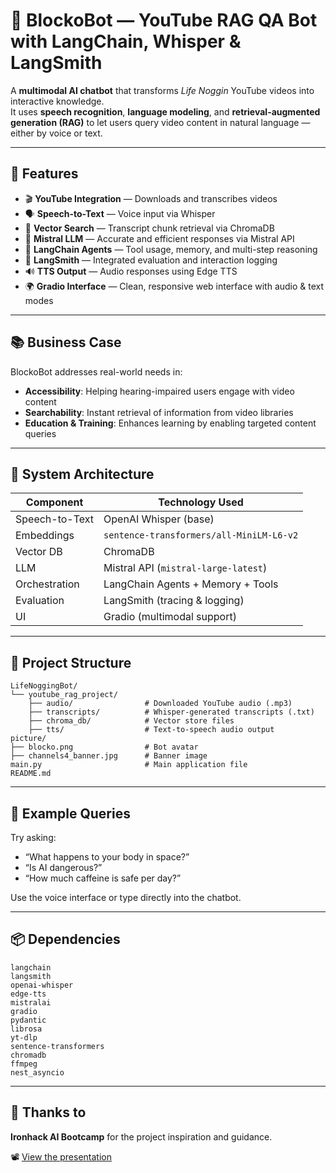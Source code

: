 # 🧠 BlockoBot — YouTube RAG QA Bot with LangChain, Whisper & LangSmith

A **multimodal AI chatbot** that transforms _Life Noggin_ YouTube videos into interactive knowledge.  
It uses **speech recognition**, **language modeling**, and **retrieval-augmented generation (RAG)** to let users query video content in natural language — either by voice or text.

---

## 🚀 Features

- 🎬 **YouTube Integration** — Downloads and transcribes videos  
- 🗣️ **Speech-to-Text** — Voice input via Whisper  
- 🔎 **Vector Search** — Transcript chunk retrieval via ChromaDB  
- 🤖 **Mistral LLM** — Accurate and efficient responses via Mistral API  
- 🧠 **LangChain Agents** — Tool usage, memory, and multi-step reasoning  
- 🧪 **LangSmith** — Integrated evaluation and interaction logging  
- 🔊 **TTS Output** — Audio responses using Edge TTS  
- 🌍 **Gradio Interface** — Clean, responsive web interface with audio & text modes  

---

## 📚 Business Case

BlockoBot addresses real-world needs in:

- **Accessibility**: Helping hearing-impaired users engage with video content  
- **Searchability**: Instant retrieval of information from video libraries  
- **Education & Training**: Enhances learning by enabling targeted content queries  

---

## 🧩 System Architecture

| Component        | Technology Used                            |
|------------------|---------------------------------------------|
| Speech-to-Text   | OpenAI Whisper (base)                       |
| Embeddings       | `sentence-transformers/all-MiniLM-L6-v2`    |
| Vector DB        | ChromaDB                                    |
| LLM              | Mistral API (`mistral-large-latest`)        |
| Orchestration    | LangChain Agents + Memory + Tools           |
| Evaluation       | LangSmith (tracing & logging)               |
| UI               | Gradio (multimodal support)                 |

---

## 📁 Project Structure

```
LifeNoggingBot/
└── youtube_rag_project/
    ├── audio/                # Downloaded YouTube audio (.mp3)
    ├── transcripts/          # Whisper-generated transcripts (.txt)
    ├── chroma_db/            # Vector store files
    ├── tts/                  # Text-to-speech audio output
picture/
├── blocko.png                # Bot avatar
├── channels4_banner.jpg      # Banner image
main.py                       # Main application file
README.md
```

---

## 🧪 Example Queries

Try asking:

- “What happens to your body in space?”
- “Is AI dangerous?”
- “How much caffeine is safe per day?”

Use the voice interface or type directly into the chatbot.

---

## 📦 Dependencies

```
langchain
langsmith
openai-whisper
edge-tts
mistralai
gradio
pydantic
librosa
yt-dlp
sentence-transformers
chromadb
ffmpeg
nest_asyncio
```

---

## 🙏 Thanks to

**Ironhack AI Bootcamp** for the project inspiration and guidance.

📽️ [View the presentation](https://docs.google.com/presentation/d/1Hb2tPkK2Y1cxz9B5P_u9iU46qbnEx0kF/edit?usp=sharing&ouid=104049074496507203444&rtpof=true&sd=true)